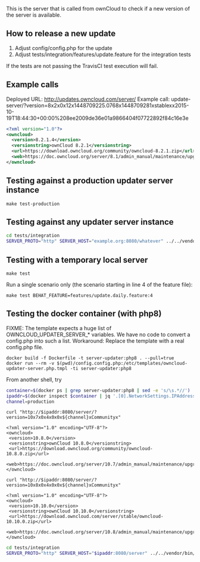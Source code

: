 This is the server that is called from ownCloud to check if a new version of the server is available.

## How to release a new update

1. Adjust config/config.php for the update
2. Adjust tests/integration/features/update.feature for the integration tests

If the tests are not passing the TravisCI test execution will fail.

## Example calls

Deployed URL: http://updates.owncloud.com/server/
Example call: update-server/?version=8x2x0x12x1448709225.0768x1448709281xstablexx2015-10-19T18:44:30+00:00%208ee2009de36e01a9866404f07722892f84c16e3e
```xml
<?xml version="1.0"?>
<owncloud>
  <version>8.2.1.4</version>
  <versionstring>ownCloud 8.2.1</versionstring>
  <url>https://download.owncloud.org/community/owncloud-8.2.1.zip</url>
  <web>https://doc.owncloud.org/server/8.1/admin_manual/maintenance/upgrade.html</web>
</owncloud>
```

## Testing against a production updater server instance
`make test-production`


## Testing against any updater server instance
```bash
cd tests/integration
SERVER_PROTO="http" SERVER_HOST="example.org:8080/whatever" ../../vendor/bin/behat
```

## Testing with a temporary local server
`make test`

Run a single scenario only (the scenario starting in line 4 of the feature file):

`make test BEHAT_FEATURE=features/update.daily.feature:4`

## Testing the docker container (with php8)

FIXME: The template expects a huge list of OWNCLOUD_UPDATER_SERVER_* variables. We have no code to convert a config.php into such a list.
Workaround: Replace the template with a real config.php file.
```
docker build -f Dockerfile -t server-updater:php8 . --pull=true
docker run --rm -v $(pwd)/config.config.php:/etc/templates/owncloud-updater-server.php.tmpl -ti server-updater:php8
```

From another shell, try

```bash
container=$(docker ps | grep server-updater:php8 | sed -e 's/\s.*//')
ipaddr=$(docker inspect $container | jq '.[0].NetworkSettings.IPAddress' -r)
channel=production
```

`curl "http://$ipaddr:8080/server/?version=10x7x0x4x0x0x${channel}xCommunityx"`
```
<?xml version="1.0" encoding="UTF-8"?>
<owncloud>
 <version>10.8.0</version>
 <versionstring>ownCloud 10.8.0</versionstring>
 <url>https://download.owncloud.org/community/owncloud-10.8.0.zip</url>
 <web>https://doc.owncloud.org/server/10.7/admin_manual/maintenance/upgrade.html</web>
</owncloud>
```

`curl "http://$ipaddr:8080/server/?version=10x8x0x4x0x0x${channel}xCommunityx"`

```
<?xml version="1.0" encoding="UTF-8"?>
<owncloud>
 <version>10.10.0</version>
 <versionstring>ownCloud 10.10.0</versionstring>
 <url>https://download.owncloud.com/server/stable/owncloud-10.10.0.zip</url>
 <web>https://doc.owncloud.org/server/10.8/admin_manual/maintenance/upgrade.html</web>
</owncloud>
```

```bash
cd tests/integration
SERVER_PROTO="http" SERVER_HOST="$ipaddr:8080/server" ../../vendor/bin/behat
```
